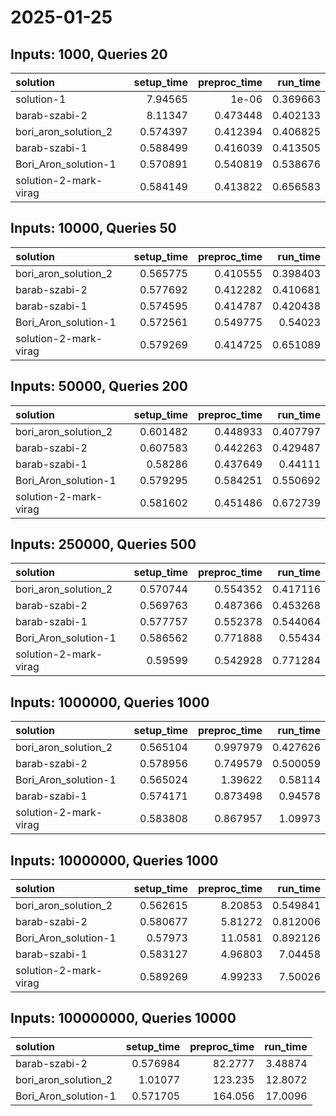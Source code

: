 # 2025-01-25

## Inputs: 1000, Queries 20

| solution              |   setup_time |   preproc_time |   run_time |
|:----------------------|-------------:|---------------:|-----------:|
| solution-1            |     7.94565  |       1e-06    |   0.369663 |
| barab-szabi-2         |     8.11347  |       0.473448 |   0.402133 |
| bori_aron_solution_2  |     0.574397 |       0.412394 |   0.406825 |
| barab-szabi-1         |     0.588499 |       0.416039 |   0.413505 |
| Bori_Aron_solution-1  |     0.570891 |       0.540819 |   0.538676 |
| solution-2-mark-virag |     0.584149 |       0.413822 |   0.656583 |

## Inputs: 10000, Queries 50

| solution              |   setup_time |   preproc_time |   run_time |
|:----------------------|-------------:|---------------:|-----------:|
| bori_aron_solution_2  |     0.565775 |       0.410555 |   0.398403 |
| barab-szabi-2         |     0.577692 |       0.412282 |   0.410681 |
| barab-szabi-1         |     0.574595 |       0.414787 |   0.420438 |
| Bori_Aron_solution-1  |     0.572561 |       0.549775 |   0.54023  |
| solution-2-mark-virag |     0.579269 |       0.414725 |   0.651089 |

## Inputs: 50000, Queries 200

| solution              |   setup_time |   preproc_time |   run_time |
|:----------------------|-------------:|---------------:|-----------:|
| bori_aron_solution_2  |     0.601482 |       0.448933 |   0.407797 |
| barab-szabi-2         |     0.607583 |       0.442263 |   0.429487 |
| barab-szabi-1         |     0.58286  |       0.437649 |   0.44111  |
| Bori_Aron_solution-1  |     0.579295 |       0.584251 |   0.550692 |
| solution-2-mark-virag |     0.581602 |       0.451486 |   0.672739 |

## Inputs: 250000, Queries 500

| solution              |   setup_time |   preproc_time |   run_time |
|:----------------------|-------------:|---------------:|-----------:|
| bori_aron_solution_2  |     0.570744 |       0.554352 |   0.417116 |
| barab-szabi-2         |     0.569763 |       0.487366 |   0.453268 |
| barab-szabi-1         |     0.577757 |       0.552378 |   0.544064 |
| Bori_Aron_solution-1  |     0.586562 |       0.771888 |   0.55434  |
| solution-2-mark-virag |     0.59599  |       0.542928 |   0.771284 |

## Inputs: 1000000, Queries 1000

| solution              |   setup_time |   preproc_time |   run_time |
|:----------------------|-------------:|---------------:|-----------:|
| bori_aron_solution_2  |     0.565104 |       0.997979 |   0.427626 |
| barab-szabi-2         |     0.578956 |       0.749579 |   0.500059 |
| Bori_Aron_solution-1  |     0.565024 |       1.39622  |   0.58114  |
| barab-szabi-1         |     0.574171 |       0.873498 |   0.94578  |
| solution-2-mark-virag |     0.583808 |       0.867957 |   1.09973  |

## Inputs: 10000000, Queries 1000

| solution              |   setup_time |   preproc_time |   run_time |
|:----------------------|-------------:|---------------:|-----------:|
| bori_aron_solution_2  |     0.562615 |        8.20853 |   0.549841 |
| barab-szabi-2         |     0.580677 |        5.81272 |   0.812006 |
| Bori_Aron_solution-1  |     0.57973  |       11.0581  |   0.892126 |
| barab-szabi-1         |     0.583127 |        4.96803 |   7.04458  |
| solution-2-mark-virag |     0.589269 |        4.99233 |   7.50026  |

## Inputs: 100000000, Queries 10000

| solution             |   setup_time |   preproc_time |   run_time |
|:---------------------|-------------:|---------------:|-----------:|
| barab-szabi-2        |     0.576984 |        82.2777 |    3.48874 |
| bori_aron_solution_2 |     1.01077  |       123.235  |   12.8072  |
| Bori_Aron_solution-1 |     0.571705 |       164.056  |   17.0096  |